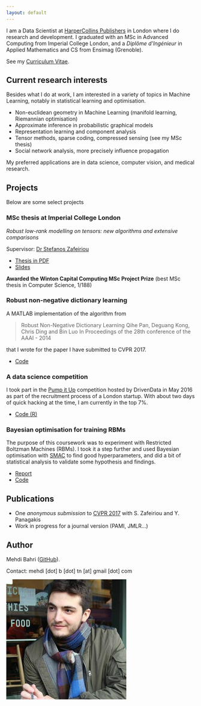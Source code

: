 ```yaml
---
layout: default
---
```


I am a Data Scientist at [HarperCollins Publishers](https://www.harpercollins.co.uk) in London where I do research and development. I graduated with an MSc in Advanced Computing from Imperial College London, and a *Diplôme d'Ingénieur* in Applied Mathematics and CS from Ensimag (Grenoble).

See my [Curriculum Vitae](./CV.pdf).

## Current research interests

Besides what I do at work, I am interested in a variety of topics in Machine Learning, notably in statistical learning and optimisation.

* Non-euclidean geometry in Machine Learning (manifold learning, Riemannian optimisation)
* Approximate inference in probabilistic graphical models
* Representation learning and component analysis
* Tensor methods, sparse coding, compressed sensing (see my MSc thesis)
* Social network analysis, more precisely influence propagation

My preferred applications are in data science, computer vision, and medical research.

## Projects

Below are some select projects

### MSc thesis at Imperial College London
*Robust low-rank modelling on tensors: new algorithms and extensive comparisons*

Supervisor: [Dr Stefanos Zafeiriou](https://wp.doc.ic.ac.uk/szafeiri/)

* [Thesis in PDF](https://github.com/mbahri/msc_thesis/raw/master/MSc_Thesis_final.pdf)
* [Slides](https://github.com/mbahri/msc_thesis/raw/master/Slides_thesis.pdf)

**Awarded the Winton Capital Computing MSc Project Prize** (best MSc thesis in Computer Science, 1/188)

### Robust non-negative dictionary learning
A MATLAB implementation of the algorithm from

> Robust Non-Negative Dictionary Learning Qihe Pan, Deguang Kong, Chris Ding and Bin Luo In Proceedings of the 28th conference of the AAAI - 2014

that I wrote for the paper I have submitted to CVPR 2017.

* [Code](https://github.com/mbahri/rnndl)

### A data science competition
I took part in the [Pump it Up](https://www.drivendata.org/competitions/7/) competition hosted by DrivenData in May 2016 as part of the recruitment process of a London startup. With about two days of quick hacking at the time, I am currently in the top 7%.

* [Code (R)](https://github.com/mbahri/pumpitup)

### Bayesian optimisation for training RBMs

The purpose of this coursework was to experiment with Restricted Boltzman Machines (RBMs). I took it a step further and used Bayesian optimisation with [SMAC](http://www.cs.ubc.ca/labs/beta/Projects/SMAC/) to find good hyperparameters, and did a bit of statistical analysis to validate some hypothesis and findings.

* [Report](https://github.com/mbahri/rbm_bayesian_optimisation/raw/master/Report/DNSDL_cw2.pdf)
* [Code](https://github.com/mbahri/rbm_bayesian_optimisation)

<!-- ### Probabilistic inference of over-diagnosis
TODO -->

## Publications
* One *anonymous submission* to [CVPR 2017](http://cvpr2017.thecvf.com) with S. Zafeiriou and Y. Panagakis
* Work in progress for a journal version (PAMI, JMLR...)


## Author

Mehdi Bahri ([GitHub](http://github.com/mbahri)).

Contact: mehdi [dot] b [dot] tn [at] gmail [dot] com

![Mehdi Bahri](./mehdi_bahri.jpg)

<!-- ### License -->

<!-- [MIT License](http://chibicode.mit-license.org/) -->

<!-- <a href="https://github.com/chibicode/solo" class="github-corner"><svg width="80" height="80" viewBox="0 0 250 250" style="fill:#151513; color:#fff; position: absolute; top: 0; border: 0; right: 0;"><path d="M0,0 L115,115 L130,115 L142,142 L250,250 L250,0 Z"></path><path d="M128.3,109.0 C113.8,99.7 119.0,89.6 119.0,89.6 C122.0,82.7 120.5,78.6 120.5,78.6 C119.2,72.0 123.4,76.3 123.4,76.3 C127.3,80.9 125.5,87.3 125.5,87.3 C122.9,97.6 130.6,101.9 134.4,103.2" fill="currentColor" style="transform-origin: 130px 106px;" class="octo-arm"></path><path d="M115.0,115.0 C114.9,115.1 118.7,116.5 119.8,115.4 L133.7,101.6 C136.9,99.2 139.9,98.4 142.2,98.6 C133.8,88.0 127.5,74.4 143.8,58.0 C148.5,53.4 154.0,51.2 159.7,51.0 C160.3,49.4 163.2,43.6 171.4,40.1 C171.4,40.1 176.1,42.5 178.8,56.2 C183.1,58.6 187.2,61.8 190.9,65.4 C194.5,69.0 197.7,73.2 200.1,77.6 C213.8,80.2 216.3,84.9 216.3,84.9 C212.7,93.1 206.9,96.0 205.4,96.6 C205.1,102.4 203.0,107.8 198.3,112.5 C181.9,128.9 168.3,122.5 157.7,114.1 C157.9,116.9 156.7,120.9 152.7,124.9 L141.0,136.5 C139.8,137.7 141.6,141.9 141.8,141.8 Z" fill="currentColor" class="octo-body"></path></svg></a><style>.github-corner:hover .octo-arm{animation:octocat-wave 560ms ease-in-out}@keyframes octocat-wave{0%,100%{transform:rotate(0)}20%,60%{transform:rotate(-25deg)}40%,80%{transform:rotate(10deg)}}@media (max-width:500px){.github-corner:hover .octo-arm{animation:none}.github-corner .octo-arm{animation:octocat-wave 560ms ease-in-out}}</style> -->
